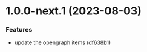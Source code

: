 # 1.0.0-next.1 (2023-08-03)


### Features

* update the opengraph items ([df638b1](https://github.com/AliSajid/ltcat/commit/df638b1b642287bf5fd1d23042ca15f173dea555))
